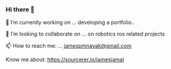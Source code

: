 ### Hi there 👋

🔭 I’m currently working on ... developing a portfolio..

👯 I’m looking to collaborate on ... on robotics ros related projects

📫 How to reach me: ... jamespmnayak@gmail.com


Know me about: https://sourcerer.io/jamesjamal


<!--
**jamesjamal/jamesjamal** is a ✨ _special_ ✨ repository because its `README.md` (this file) appears on your GitHub profile.

Here are some ideas to get you started:

- 🔭 I’m currently working on ...
- 🌱 I’m currently learning ...
- 👯 I’m looking to collaborate on ...
- 🤔 I’m looking for help with ...
- 💬 Ask me about ...
- 📫 How to reach me: ...
- 😄 Pronouns: ...
- ⚡ Fun fact: ...
-->
